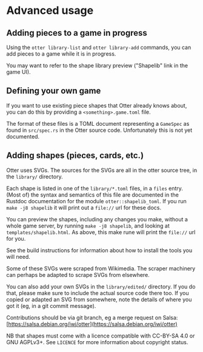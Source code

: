Advanced usage
==============

Adding pieces to a game in progress
-----------------------------------

Using the `otter library-list` and `otter library-add` commands, you can
add pieces to a game while it is in progress.

You may want to refer to the shape library preview ("Shapelib" link in
the game UI).


Defining your own game
----------------------

If you want to use existing piece shapes that Otter already knows
about, you can do this by providing a `<something>.game.toml` file.

The format of these files is a TOML document representing a `GameSpec`
as found in `src/spec.rs` in the Otter source code.  Unfortunately
this is not yet documented.


Adding shapes (pieces, cards, etc.)
-----------------------------------

Otter uses SVGs.  The sources for the SVGs are all in the otter source
tree, in the `library/` directory.

Each shape is listed in one of the `library/*.toml` files, in a
`files` entry.  (Most of) the syntax and semantics of this file are
documented in the Rustdoc documentation for the module
`otter::shapelib_toml`.  If you run `make -j8 shapelib` it will print
out a `file://` url for these docs.

You can preview the shapes, including any changes you make, without a
whole game server, by running `make -j8 shapelib`, and looking at
`templates/shapelib.html`.  As above, this make rune will print the
`file://` url for you.

See the build instructions for information about how to install the
tools you will need.

Some of these SVGs were scraped from Wikimedia.  The scraper machinery
can perhaps be adapted to scrape SVGs from elsewhere.

You can also add your own SVGs in the `library/edited/` directory.  If
you do that, please make sure to include the actual source code there
too.  If you copied or adapted an SVG from somewhere, note the details
of where you got it (eg, in a git commit message).

Contributions should be via git branch, eg a merge request on Salsa:
[https://salsa.debian.org/iwj/otter](https://salsa.debian.org/iwj/otter)

NB that shapes must come with a licence compatible with CC-BY-SA 4.0
or GNU AGPLv3+.  See `LICENCE` for more information about copyright status.
